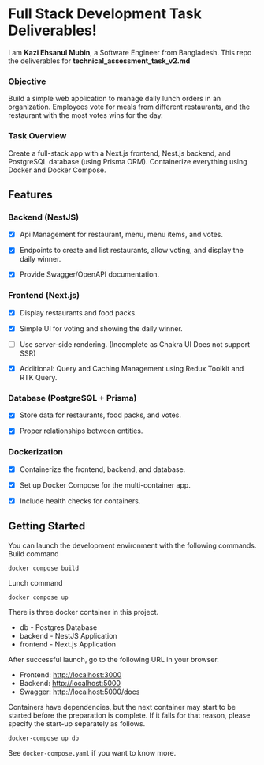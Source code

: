 # Full Stack Development Task Deliverables!

I am **Kazi Ehsanul Mubin**, a Software Engineer from Bangladesh. This repo the deliverables for **technical_assessment_task_v2.md**

### Objective

Build a simple web application to manage daily lunch orders in an organization. Employees vote for meals from different restaurants, and the restaurant with the most votes wins for the day.

### Task Overview

Create a full-stack app with a Next.js frontend, Nest.js backend, and PostgreSQL database (using Prisma ORM). Containerize everything using Docker and Docker Compose.

## Features

### Backend (NestJS)

- [x] Api Management for restaurant, menu, menu items, and votes.

- [x] Endpoints to create and list restaurants, allow voting, and display the daily winner.

- [x] Provide Swagger/OpenAPI documentation.

### Frontend (Next.js)

- [x] Display restaurants and food packs.

- [x] Simple UI for voting and showing the daily winner.

- [ ] Use server-side rendering. (Incomplete as Chakra UI Does not support SSR)

- [x] Additional: Query and Caching Management using Redux Toolkit and RTK Query.

### Database (PostgreSQL + Prisma)

- [x] Store data for restaurants, food packs, and votes.

- [x] Proper relationships between entities.

### Dockerization

- [x] Containerize the frontend, backend, and database.

- [x] Set up Docker Compose for the multi-container app.

- [x] Include health checks for containers.

## Getting Started

You can launch the development environment with the following commands.
Build command

    docker compose build

Lunch command

    docker compose up

There is three docker container in this project.

- db - Postgres Database
- backend - NestJS Application
- frontend - Next.js Application

After successful launch, go to the following URL in your browser.

- Frontend: [http://localhost:3000](http://localhost:3000/)
- Backend: [http://localhost:5000](http://localhost:5000)
- Swagger: [http://localhost:5000/docs](http://localhost:5000/docs)

Containers have dependencies, but the next container may start to be started before the preparation is complete. If it fails for that reason, please specify the start-up separately as follows.

    docker-compose up db

See `docker-compose.yaml` if you want to know more.
